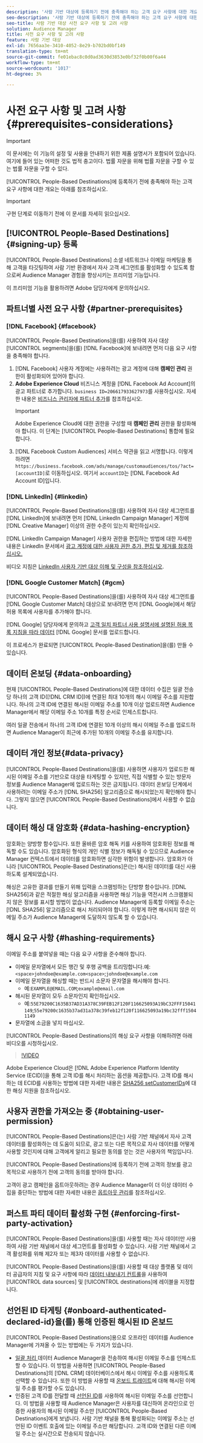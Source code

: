 ```yaml
---
description: '사람 기반 대상에 등록하기 전에 충족해야 하는 고객 요구 사항에 대한 개요는 아래를 참조하십시오.  '
seo-description: '사람 기반 대상에 등록하기 전에 충족해야 하는 고객 요구 사항에 대한 개요는 아래를 참조하십시오.  '
seo-title: 사람 기반 대상 사전 요구 사항 및 고려 사항
solution: Audience Manager
title: 사전 요구 사항 및 고려 사항
feature: 사람 기반 대상
exl-id: 7656aa3e-3410-4052-8e29-b702bd0bf149
translation-type: tm+mt
source-git-commit: fe01ebac8c0d0ad3630d3853e0bf32f0b00f6a44
workflow-type: tm+mt
source-wordcount: '1017'
ht-degree: 3%

---
```


# 사전 요구 사항 및 고려 사항 {#prerequisites-considerations}

>[!IMPORTANT]
>이 문서에는 이 기능의 설정 및 사용을 안내하기 위한 제품 설명서가 포함되어 있습니다. 여기에 들어 있는 어떠한 것도 법적 충고이다. 법률 자문을 위해 법률 자문을 구할 수 있는 법률 자문을 구할 수 있다.

[!UICONTROL People-Based Destinations]에 등록하기 전에 충족해야 하는 고객 요구 사항에 대한 개요는 아래를 참조하십시오.

>[!IMPORTANT]
> 구현 단계로 이동하기 전에 이 문서를 자세히 읽으십시오.

## [!UICONTROL People-Based Destinations] {#signing-up} 등록

[!UICONTROL People-Based Destinations] 소셜 네트워크나 이메일 마케팅을 통해 고객을 타깃팅하여 사람 기반 환경에서 자사 고객 세그먼트를 활성화할 수 있도록 함으로써 Audience Manager 경험을 향상시키는 프리미엄 기능입니다.

이 프리미엄 기능을 활용하려면 Adobe 담당자에게 문의하십시오.

## 파트너별 사전 요구 사항 {#partner-prerequisites}

### [!DNL Facebook] {#facebook}

[!UICONTROL People-Based Destinations]을(를) 사용하여 자사 대상 [!UICONTROL segments]을(를) [!DNL Facebook]에 보내려면 먼저 다음 요구 사항을 충족해야 합니다.

1. [!DNL Facebook] 사용자 계정에는 사용하려는 광고 계정에 대해 **캠페인 관리** 권한이 활성화되어 있어야 합니다.
2. **Adobe Experience Cloud** 비즈니스 계정을 [!DNL Facebook Ad Account]의 광고 파트너로 추가합니다. `business ID=206617933627973`를 사용하십시오. 자세한 내용은 [비즈니스 관리자에 파트너 추가](https://www.facebook.com/business/help/1717412048538897)를 참조하십시오.
   >[!IMPORTANT]
   > Adobe Experience Cloud에 대한 권한을 구성할 때 **캠페인 관리** 권한을 활성화해야 합니다. 이 단계는 [!UICONTROL People-Based Destinations] 통합에 필요합니다.
3. [!DNL Facebook Custom Audiences] 서비스 약관을 읽고 서명합니다. 이렇게 하려면 `https://business.facebook.com/ads/manage/customaudiences/tos/?act=[accountID]`로 이동하십시오. 여기서 `accountID`는 [!DNL Facebook Ad Account ID]입니다.

### [!DNL LinkedIn] {#linkedin}

[!UICONTROL People-Based Destinations]을(를) 사용하여 자사 대상 세그먼트를 [!DNL LinkedIn]에 보내려면 먼저 [!DNL LinkedIn Campaign Manager] 계정에 [!DNL Creative Manager] 이상의 권한 수준이 있는지 확인하십시오.

[!DNL LinkedIn Campaign Manager] 사용자 권한을 편집하는 방법에 대한 자세한 내용은 LinkedIn 문서에서 [광고 계정에 대한 사용자 권한 추가, 편집 및 제거를 참조하십시오.](https://www.linkedin.com/help/lms/answer/5753)

비디오 지침은 [LinkedIn 사용자 기반 대상 이해 및 구성을 참조하십시오](https://docs.adobe.com/content/help/en/audience-manager-learn/tutorials/data-activation/people-based-destinations/understanding-and-configuring-the-linkedin-pbd.html).

### [!DNL Google Customer Match] {#gcm}

[!UICONTROL People-Based Destinations]을(를) 사용하여 자사 대상 세그먼트를 [!DNL Google Customer Match] 대상으로 보내려면 먼저 [!DNL Google]에서 해당 허용 목록에 사용자를 추가해야 합니다.

[!DNL Google] 담당자에게 문의하고 [고객 일치 파트너 사용 설명서에 설명된 허용 목록 지침을 따라 데이터](https://support.google.com/google-ads/answer/7361372?hl=en&amp;ref_topic=6296507) [!DNL Google] 문서를 업로드합니다.

이 프로세스가 완료되면 [!UICONTROL People-Based Destination]을(를) 만들 수 있습니다.

## 데이터 온보딩 {#data-onboarding}

현재 [!UICONTROL People-Based Destinations]에 대한 데이터 수집은 일괄 전송당 하나의 고객 ID([!DNL CRM ID])에 연결된 최대 10개의 해시 이메일 주소를 지원합니다. 하나의 고객 ID에 연결된 해시된 이메일 주소를 10개 이상 업로드하면 Audience Manager에서 해당 이메일 주소 10개를 특정 순서로 인제스트합니다.

여러 일괄 전송에서 하나의 고객 ID에 연결된 10개 이상의 해시 이메일 주소를 업로드하면 Audience Manager이 최근에 추가된 10개의 이메일 주소를 유지합니다.

## 데이터 개인 정보{#data-privacy}

[!UICONTROL People-Based Destinations]을(를) 사용하면 사용자가 업로드한 해시된 이메일 주소를 기반으로 대상을 타게팅할 수 있지만, 직접 식별할 수 있는 방문자 정보를 Audience Manager에 업로드하는 것은 금지됩니다. 데이터 온보딩 단계에서 사용하려는 이메일 주소가 [!DNL SHA256] 알고리즘으로 해시되었는지 확인해야 합니다. 그렇지 않으면 [!UICONTROL People-Based Destinations]에서 사용할 수 없습니다.

## 데이터 해싱 대 암호화 {#data-hashing-encryption}

암호화는 양방향 함수입니다. 또한 올바른 암호 해독 키를 사용하여 암호화된 정보를 해독할 수도 있습니다. 암호화된 형식의 개인 식별 정보가 해독될 수 있으므로 Audience Manager 컨텍스트에서 데이터를 암호화하면 심각한 위험이 발생합니다. 암호화가 아니라 [!UICONTROL People-Based Destinations]은(는) 해시된 데이터를 대신 사용하도록 설계되었습니다.

해싱은 고유한 결과를 만들기 위해 입력을 스크램빙하는 단방향 함수입니다. [!DNL SHA256]과 같은 적절한 해싱 알고리즘을 사용하면 해싱 기능을 역전시켜 스크램블되지 않은 정보를 표시할 방법이 없습니다. Audience Manager에 등록할 이메일 주소는 [!DNL SHA256] 알고리즘으로 해시 처리되어야 합니다. 이렇게 하면 해시되지 않은 이메일 주소가 Audience Manager에 도달하지 않도록 할 수 있습니다.

## 해시 요구 사항 {#hashing-requirements}

이메일 주소를 붙여넣을 때는 다음 요구 사항을 준수해야 합니다.

* 이메일 문자열에서 모든 행간 및 후행 공백을 트리밍합니다.예:`<space>johndoe@example.com<space>`;`johndoe@example.com`
* 이메일 문자열을 해싱할 때는 반드시 소문자 문자열을 해시해야 합니다.
   * 예:`EXAMPLE@EMAIL.COM`;`example@email.com`
* 해시된 문자열이 모두 소문자인지 확인하십시오.
   * 예:`55E79200C1635B37AD31A378C39FEB12F120F116625093A19bC32FFF15041149`;`55e79200c1635b37ad31a378c39feb12f120f116625093a19bc32fff15041149`
* 문자열에 소금을 넣지 마십시오.

[!UICONTROL People-Based Destinations]의 해싱 요구 사항을 이해하려면 아래 비디오를 시청하십시오.

>[!VIDEO](https://video.tv.adobe.com/v/29003/)

Adobe Experience Cloud은 [!DNL Adobe Experience Platform Identity Service (ECID)]을 통해 고객 ID를 해시 처리하는 옵션을 제공합니다. 고객 ID를 해시하는 데 ECID를 사용하는 방법에 대한 자세한 내용은 [SHA256 setCustomerIDs](https://docs.adobe.com/content/help/en/id-service/using/reference/hashing-support.html)에 대한 해싱 지원을 참조하십시오.

## 사용자 권한을 가져오는 중 {#obtaining-user-permission}

[!UICONTROL People-Based Destinations]은(는) 사람 기반 채널에서 자사 고객 데이터를 활성화하는 데 도움이 되므로, 광고 또는 다른 목적으로 자사 데이터를 어떻게 사용할 것인지에 대해 고객에게 알리고 필요한 동의를 얻는 것은 사용자의 책임입니다.

[!UICONTROL People-Based Destinations]에 등록하기 전에 고객의 정보를 광고 목적으로 사용하기 전에 고객의 동의를 받아야 합니다.

고객이 광고 캠페인을 옵트아웃하려는 경우 Audience Manager이 더 이상 데이터 수집을 중단하는 방법에 대한 자세한 내용은 [옵트아웃 관리](../../overview/data-security-and-privacy/data-privacy-requests.md)를 참조하십시오.

## 퍼스트 파티 데이터 활성화 구현 {#enforcing-first-party-activation}

[!UICONTROL People-Based Destinations]을(를) 사용할 때는 자사 데이터만 사용하여 사람 기반 채널에서 대상 세그먼트를 활성화할 수 있습니다. 사람 기반 채널에서 고객 활성화를 위해 제2자 또는 제3자 데이터를 사용할 수 없습니다.

[!UICONTROL People-Based Destinations]을(를) 사용할 때 대상 플랫폼 및 데이터 공급자의 지침 및 요구 사항에 따라 [데이터 내보내기 컨트롤](../data-export-controls.md)을 사용하여 [!UICONTROL data sources] 및 [!UICONTROL destinations]에 레이블을 지정합니다.

## 선언된 ID 타게팅 {#onboard-authenticated-declared-id}을(를) 통해 인증된 해시된 ID 온보드

[!UICONTROL People-Based Destinations]용으로 오프라인 데이터를 Audience Manager에 가져올 수 있는 방법에는 두 가지가 있습니다.

* [일괄 처리 ](../../integration/sending-audience-data/batch-data-transfer-explained/batch-data-transfer-overview.md) 데이터 Audience Manager을 전송하여 해시된 이메일 주소를 인제스트할 수 있습니다. 이 방법을 사용하면 [!UICONTROL People-Based Destinations]의 [!DNL CRM] 데이터베이스에서 해시 이메일 주소를 사용하도록 선택할 수 있습니다. 또한 이 방법을 사용할 때 [온보드 트레이트](../traits/trait-and-segment-qualification-reference.md)에 대해 해시된 이메일 주소를 평가할 수도 있습니다.
* 인증된 고객 ID를 전달할 때 [선언된 ID](../declared-ids.md)를 사용하여 해시된 이메일 주소를 선언합니다. 이 방법을 사용할 때 Audience Manager은 사용자를 대신하여 온라인으로 인증한 사용자의 해시된 이메일 주소만 [!UICONTROL People-Based Destinations]에게 보냅니다. 사람 기반 채널을 통해 활성화되는 이메일 주소는 선언된 ID 이벤트 호출에 있는 이메일 주소만 해당합니다. 고객 ID와 연결된 다른 이메일 주소는 실시간으로 전송되지 않습니다.
